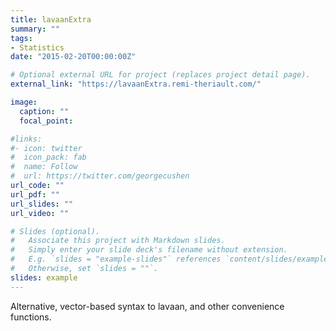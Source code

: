 ```yaml
---
title: lavaanExtra
summary: ""
tags:
- Statistics
date: "2015-02-20T00:00:00Z"

# Optional external URL for project (replaces project detail page).
external_link: "https://lavaanExtra.remi-theriault.com/"

image:
  caption: ""
  focal_point:

#links:
#- icon: twitter
#  icon_pack: fab
#  name: Follow
#  url: https://twitter.com/georgecushen
url_code: ""
url_pdf: ""
url_slides: ""
url_video: ""

# Slides (optional).
#   Associate this project with Markdown slides.
#   Simply enter your slide deck's filename without extension.
#   E.g. `slides = "example-slides"` references `content/slides/example-slides.md`.
#   Otherwise, set `slides = ""`.
slides: example
---
```


Alternative, vector-based syntax to lavaan, and other convenience functions.
